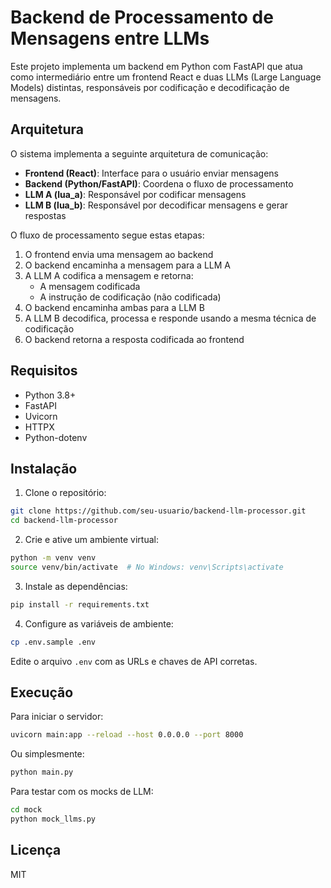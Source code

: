 # Backend de Processamento de Mensagens entre LLMs 
 
Este projeto implementa um backend em Python com FastAPI que atua como intermediário entre um frontend React e duas LLMs (Large Language Models) distintas, responsáveis por codificação e decodificação de mensagens. 
 
## Arquitetura 
 
O sistema implementa a seguinte arquitetura de comunicação: 
 
- **Frontend (React)**: Interface para o usuário enviar mensagens 
- **Backend (Python/FastAPI)**: Coordena o fluxo de processamento 
- **LLM A (lua_a)**: Responsável por codificar mensagens 
- **LLM B (lua_b)**: Responsável por decodificar mensagens e gerar respostas 
 
O fluxo de processamento segue estas etapas: 
 
1. O frontend envia uma mensagem ao backend 
2. O backend encaminha a mensagem para a LLM A 
3. A LLM A codifica a mensagem e retorna: 
   - A mensagem codificada 
   - A instrução de codificação (não codificada) 
4. O backend encaminha ambas para a LLM B 
5. A LLM B decodifica, processa e responde usando a mesma técnica de codificação 
6. O backend retorna a resposta codificada ao frontend 
 
## Requisitos 
 
- Python 3.8+ 
- FastAPI 
- Uvicorn 
- HTTPX 
- Python-dotenv 
 
## Instalação 
 
1. Clone o repositório: 
```bash 
git clone https://github.com/seu-usuario/backend-llm-processor.git 
cd backend-llm-processor 
``` 
 
2. Crie e ative um ambiente virtual: 
```bash 
python -m venv venv 
source venv/bin/activate  # No Windows: venv\Scripts\activate 
``` 
 
3. Instale as dependências: 
```bash 
pip install -r requirements.txt 
``` 
 
4. Configure as variáveis de ambiente: 
```bash 
cp .env.sample .env 
``` 
Edite o arquivo `.env` com as URLs e chaves de API corretas. 
 
## Execução 
 
Para iniciar o servidor: 
 
```bash 
uvicorn main:app --reload --host 0.0.0.0 --port 8000 
``` 
 
Ou simplesmente: 
 
```bash 
python main.py 
``` 
 
Para testar com os mocks de LLM: 
 
```bash 
cd mock 
python mock_llms.py 
``` 
 
## Licença 
 
MIT 
